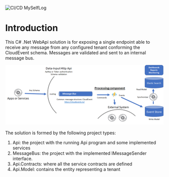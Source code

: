 ![CI/CD MySelfLog](https://github.com/riccardone/MySelfLog.Api/workflows/CI/CD%20MySelfLog/badge.svg)

# Introduction 
This C# .Net WebApi solution is for exposing a single endpoint able to receive any message from any configured tenant conforming the CloudEvent schema. Messages are validated and sent to an internal message bus.   
  
![Digital Messaging Architecture](./messaging-architecture-cqrs.png)
  
The solution is formed by the following project types:
1. Api: the project with the running Api program and some implemented services 
2. MessageBus: the project with the implemented IMessageSender interface. 
2. Api.Contracts: where all the service contracts are defined 
3. Api.Model: contains the entity representing a tenant 
